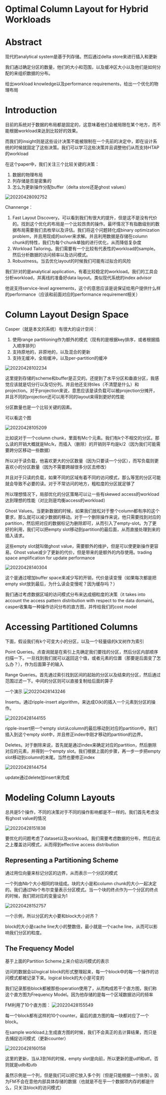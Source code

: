# Optimal Column Layout for Hybrid Workloads

# Abstract

现代的analytical system是基于列存储。然后通过delta store来进行插入和更新

我们通过确定分区的数量，他们的大小和范围，以及缓冲区大小以及他们是如何分配的来组织数据的分布。

给出workload knowledge以及performance requirements，给出一个优化的物理布局

# Introduction

目前的系统对于数据的布局都是固定的，这意味着他们会被局限在某个地方，而不能根据workload来达到比较好的效果。

而我们的insight则是这些设计决策不能被限制在一个先前的决定中，即在设计系统的时候就固定了这些决策。我们可以学习这些决策并且调整他们从而支持HTAP的workload

在这个paper中，我们关注三个比较关键的决策：
1. 数据的物理布局
2. 列存储是否是密集的
3. 怎么为更新操作分配buffer（delta store还是ghost values）

![20220428092752](https://picsheep.oss-cn-beijing.aliyuncs.com/pic/20220428092752.png)

Channenge：
1. Fast Layout Discovery。可以看到我们有很大的提升，但是这不是没有代价的。找到这个优化的布局是一个比较昂贵的操作。最坏情况下有指数级别的数据布局需要我们去枚举以及评估。我们将这个问题转化成binary optimization problem，并且用现成的solver来求解。并且利用数据是存储在column chunk的特性，我们为每个chunk单独的进行优化，从而降低复杂度
2. Workload Tailoring。我们需要有一个比较有代表性的workload的sample。然后分析数据的访问频率以及访问模式。
3. Robustness。当去优化layout的时候我们可能有过拟合的风险

我们针对的是analytical application，有着比较稳定的workload。我们的工具会分析workload，并离线的准备好data layout。类似现代系统的index advisor

他说支持service-level agreements，这个的意思应该是说保证给用户提供什么样的performance（应该和前面对应的performance requirement相关）

# Column Layout Design Space

Casper（就是本文的系统）有很大的设计空间：
1. 使用range partitioning作为额外的模式（现有的是根据key排序，或者根据插入顺序排列）
2. 支持原地的，非原地的，以及混合的更新
3. 支持无缓冲，全局缓冲，以及per-partition的缓冲

![20220428102234](https://picsheep.oss-cn-beijing.aliyuncs.com/pic/20220428102234.png)

这里提到存储的scheme和buffer是正交的。还提到了水平分区和垂直分区，我感觉应该就是切分行以及切分列。并且他还支持tiles（不清楚是什么）和projection。对于projection来说，意思应该是读负载可以被projection分摊开，并且不同的projection还可以用不同的layout来得到更好的性能

分区数量也是一个比较关键的因素。

可以看这个图

![20220428105209](https://picsheep.oss-cn-beijing.aliyuncs.com/pic/20220428105209.png)

比如说对于一个column chunk，里面有Mc个元素。我们有k个不相交的分区。那么读的开销大概就是Mc/k，而插入（删除）的开销则平均是k/2（因为我们可能需要跨分区移动一些数据）

所以对于读负载，他喜欢更大的分区数量（因为只要读一个分区），而写负载则更喜欢小的分区数量（因为不需要跨越很多分区去修改）

并且对于只读的负载，如果不同的区域有着不同的访问模式，那么等宽的分区可能就会导致不必要的读。对于不常访问的地方，粗粒度的分区就足够了

所以理想情况下，局部优化的分区策略可以让一些有skewed access的workload达到理想的性能（对比则是均衡access的workload）

Ghost Values。当更新数据的时候，如果我们放松对于整个column都有序的这个要求，那么就可以减少数据的移动。对于一个删除操作来说，他只需要找到对应的partition，然后把对应的数据标记为删除即可，从而引入了empty-slot。为了更好的利用，我们可以把empty slot移动到partition的最后面，从而直接处理到来的插入请求。

这些empty slot就叫做ghost value，需要额外的维护，但是可以使更新操作更容易。Ghost value减少了更新的代价，但是带来的是额外的内存使用。trading space amplification for update performance

![20220428140304](https://picsheep.oss-cn-beijing.aliyuncs.com/pic/20220428140304.png)

这个是通过增加buffer space来减少写的开销，代价是读变慢（如果每次都是把empty slot放到最后，为什么读会变慢呢？因为缓存吗？）

我们通过考虑数据区域的访问模式分布来达成细粒度的决策（it takes into account the access pattern distribution with respect to the data domain)。casper收集每一种操作访问分布的直方图，并传给我们的cost model

# Accessing Partitioned Columns

下面，假设我们有k个可变大小的分区，以及一个轻量级的k叉树作为索引

Point Queries。点查询就是在索引上先确定我们要找的分区，然后分区内部顺序扫描一下。一旦找到我们就可以返回这个值，或者元素的位置（那要是后面变了怎么办？），作为后面算子的输入

Range Queries。首先通过索引找到区间的起始的分区以及结束的分区，然后通过范围过滤一下。中间的分区则可以直接复制给后面的算子

一个演示
![20220428143246](https://picsheep.oss-cn-beijing.aliyuncs.com/pic/20220428143246.png)

Inserts。通过ripple-insert algorithm，来达成O(k)的插入一个元素到分区的操作。

![20220428144155](https://picsheep.oss-cn-beijing.aliyuncs.com/pic/20220428144155.png)

ripple-insert把一个empty slot从column的最后移动到对应的partition中。我们插入到这个empty slot中，并且修正index中刚才移动的partition的边界。

Deletes。对于删除来说，首先就是通过index来确定对应的partition，然后删除对应的元素，并得到一个empty slot。我们根据上面的步骤，再一步一步把empty slot移动到column的末尾。当然也要修正index

![20220428144754](https://picsheep.oss-cn-beijing.aliyuncs.com/pic/20220428144754.png)

update通过delete加insert来完成

# Modeling Column Layouts

总共是5个操作，不同的决策对于不同的操作影响都是不一样的。我们首先考虑没有ghost value的情况

![20220428151838](https://picsheep.oss-cn-beijing.aliyuncs.com/pic/20220428151838.png)

要优化的问题考虑了dataset以及workload。我们需要考虑数据的分布，然后在此之上覆盖访问模式，从而得到effective access distribution

## Representing a Partitioning Scheme

通过用位向量来标记分区的边界，从而表示一个分区的模式

一个列由Nb个大小相同的块组成。块的大小是和column chunk的大小一起决定的。我们通过Nb个布尔变量表示分区模式。当一个块的终点作为一个分区的终点的时候，我们把对应的变量设为1

![20220428152757](https://picsheep.oss-cn-beijing.aliyuncs.com/pic/20220428152757.png)

一个示例，所以分区的大小要和block大小对齐？

block的大小是cache line大小的整数倍，最小就是一个cache line，从而可以影响我们分区的粒度。

## The Frequency Model

基于上面的Partition Scheme上来介绍访问模式的表示

访问的数据会以logical block的形式整理起来，每一个block中的每一个操作的访问模式都被记录下来。logical block的大小是可变的

我们记录那些block都被那些operation使用了，从而构成若干个直方图，我们称这个直方图为Frequency Model。因为他存储的是每一个区域数据访问的频率

FM利用了10个直方图：
![20220428155549](https://picsheep.oss-cn-beijing.aliyuncs.com/pic/20220428155549.png)

每一个block都有这样的10个counter。最后的直方图的每一块都对应了一个block。

在sample workload上生成直方图的时候，我们不会真正的去计算结果，而只是去捕捉访问模式（更新counter）

![20220428160158](https://picsheep.oss-cn-beijing.aliyuncs.com/pic/20220428160158.png)

这里的更新，当从3到16的时候，empty slot是向前，所以更新的是udf和utf。否则就是udb和utb

虽然示例是一个列，但是我们可以把它放入多个列（但是只能根据一个排序）。因为FM不会在意他内部具体存储的数据（也就是不在乎一个数据项内存的都是什么，只关注block的访问模式）